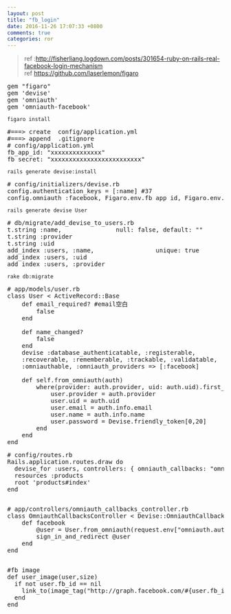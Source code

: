 ```yaml
---
layout: post
title: "fb_login"
date: 2016-11-26 17:07:33 +0800
comments: true
categories: ror
---
```


> ref :http://fisherliang.logdown.com/posts/301654-ruby-on-rails-real-facebook-login-mechanism  
> ref https://github.com/laserlemon/figaro
<pre>
gem "figaro"
gem 'devise'
gem 'omniauth'
gem 'omniauth-facebook'
</pre>

`figaro install`
<pre>
#===> create  config/application.yml
#===> append  .gitignore
# config/application.yml
fb_app_id: "xxxxxxxxxxxxxx"
fb_secret: "xxxxxxxxxxxxxxxxxxxxxxxxx"
</pre>


`rails generate devise:install`
<pre>
# config/initializers/devise.rb
config.authentication_keys = [:name] #37
config.omniauth :facebook, Figaro.env.fb_app_id, Figaro.env.fb_secret, scope: 'email', info_fields: 'email, name'
</pre>

`rails generate devise User`  
<pre>
# db/migrate/add_devise_to_users.rb
t.string :name,               null: false, default: ""
t.string :provider
t.string :uid
add_index :users, :name,                 unique: true
add_index :users, :uid
add_index :users, :provider
</pre> 


`rake db:migrate`

<pre>
# app/models/user.rb
class User < ActiveRecord::Base
	def email_required? #email空白
		false
	end

	def name_changed?
		false
	end
	devise :database_authenticatable, :registerable,
	:recoverable, :rememberable, :trackable, :validatable,
	:omniauthable, :omniauth_providers => [:facebook]

	def self.from_omniauth(auth)
		where(provider: auth.provider, uid: auth.uid).first_or_create do |user|
			user.provider = auth.provider
			user.uid = auth.uid
			user.email = auth.info.email
			user.name = auth.info.name
			user.password = Devise.friendly_token[0,20]
		end
	end
end
</pre>

<pre>
# config/routes.rb
Rails.application.routes.draw do
  devise_for :users, controllers: { omniauth_callbacks: "omniauth_callbacks" }
  resources :products
  root 'products#index'
end

</pre>

<pre>
# app/controllers/omniauth_callbacks_controller.rb 
class OmniauthCallbacksController < Devise::OmniauthCallbacksController
    def facebook
        @user = User.from_omniauth(request.env["omniauth.auth"])
        sign_in_and_redirect @user
    end
end

</pre>

<pre>
#fb image
def user_image(user,size)
  if not user.fb_id == nil
    link_to(image_tag("http://graph.facebook.com/#{user.fb_id}/picture", :size => size), "https://www.facebook.com/#{user.fb_id}")
  end
end
</pre>